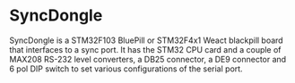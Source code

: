 # SyncDongle

SyncDongle is a STM32F103 BluePill or STM32F4x1 Weact blackpill board that interfaces to a sync port. It has the STM32 CPU card and a couple of MAX208 RS-232 level converters, a DB25 connector, a DE9 connector and 6 pol DIP switch to set various configurations of the serial port.
